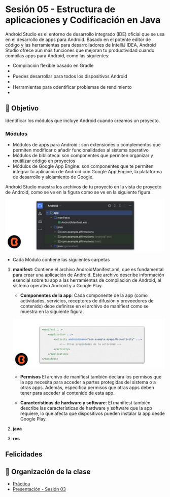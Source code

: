 # Sesión 05 - Estructura de aplicaciones y Codificación en Java

Android Studio es el entorno de desarrollo integrado (IDE) oficial que se usa en el desarrollo de apps para Android. Basado en el potente editor de código y las herramientas para desarrolladores de IntelliJ IDEA, Android Studio ofrece aún más funciones que mejoran tu productividad cuando compilas apps para Android, como las siguientes:

<ul>
    <li>Compilación flexible basado en Gradle<li>
    <li>Puedes desarrollar para todos los dispositivos Android<li>
    <li>Herramientas para odentificar problemas de rendimiento<li>
</ul>

## 🎯 Objetivo

Identificar los módulos que incluye Android cuando creamos un proyecto.

### Módulos

* Módulos de apps para Android : son extensiones o complementos que permiten modificar o añadir funcionalidades al sistema operativo
* Módulos de biblioteca: son componentes que permiten organizar y reutilizar código en proyectos
* Módulos de Google App Engine: son componentes que te permiten integrar tu aplicación de Android con Google App Engine, la plataforma de desarrollo y alojamiento de Google.

Android Studio muestra los archivos de tu proyecto en la vista de proyecto de Android, como se ve en la figura como se ve en la siguiente figura.

![Módulos Android Studio](img/01.png)

* Cada Módulo contiene las siguientes carpetas

1. **manifest**: Contiene el archivo AndroidManifest.xml, que es fundamental para crear una aplicación de Android. Este archivo describe información esencial sobre tu app a las herramientas de compilación de Android, al sistema operativo Android y a Google Play.
    * **Componentes de la app**: Cada componente de la app (como actividades, servicios, receptores de difusión y proveedores de contenido) debe definirse en el archivo de manifiest como se muestra en la siguiente figura.

    ![Módulos Android Studio](img/02.png)

    * **Permisos** El archivo de manifiest también declara los permisos que la app necesita para acceder a partes protegidas del sistema o a otras apps. Además, especifica permisos que otras apps deben tener para acceder al contenido de esta app.

    * **Características de hardware y software**: El manifiest también describe las características de hardware y software que la app requiere, lo que afecta qué dispositivos pueden instalar la app desde Google Play.

2. **java** 
3. **res**



## Felicidades





## 📝 Organización de la clase

- [Práctica](Practica-01)
- [Presentación - Sesión 03](presentacion/Sesion-03.pptx)